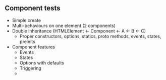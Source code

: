 ## Component tests

* Simple create
* Multi-behaviours on one element (2 components)
* Double inheritance (HTMLElement ← Component ← A ← B ← C)
	* Proper constructors, options, statics, proto methods, events, states, preinits
* Component features
	* Events
	* States
	* Options with defaults
	* Triggering
	*